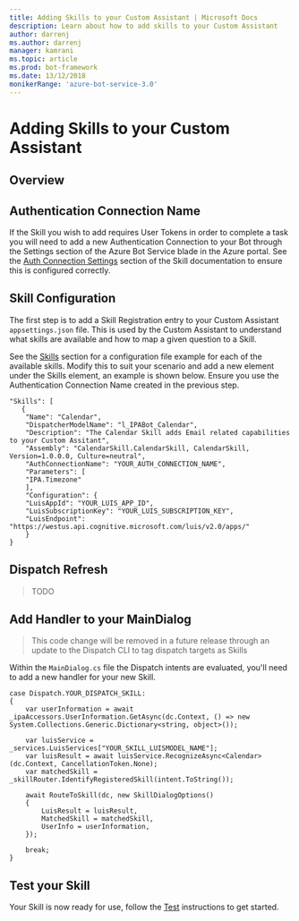 ```yaml
---
title: Adding Skills to your Custom Assistant | Microsoft Docs
description: Learn about how to add skills to your Custom Assistant
author: darrenj
ms.author: darrenj
manager: kamrani
ms.topic: article
ms.prod: bot-framework
ms.date: 13/12/2018
monikerRange: 'azure-bot-service-3.0'
---
```

# Adding Skills to your Custom Assistant 

## Overview

## Authentication Connection Name

If the Skill you wish to add requires User Tokens in order to complete a task you will need to add a new Authentication Connection to your Bot through the Settings section of the Azure Bot Service blade in the Azure portal. See the [Auth Connection Settings](./customassistant-skills.md) section of the Skill documentation to ensure this is configured correctly.

## Skill Configuration

The first step is to add a Skill Registration entry to your Custom Assistant `appsettings.json` file. This is used by the Custom Assistant to understand what skills are available and how to map a given question to a Skill.

See the [Skills](./customassistant-skills.md) section for a configuration file example for each of the available skills. Modify this to suit your scenario and add a new element under the Skills element, an example is shown below. Ensure you use the Authentication Connection Name created in the previous step.

```
"Skills": [  
   {
    "Name": "Calendar",
    "DispatcherModelName": "l_IPABot_Calendar",
    "Description": "The Calendar Skill adds Email related capabilities to your Custom Assitant",
    "Assembly": "CalendarSkill.CalendarSkill, CalendarSkill, Version=1.0.0.0, Culture=neutral",
    "AuthConnectionName": "YOUR_AUTH_CONNECTION_NAME",
    "Parameters": [
    "IPA.Timezone"
    ],
    "Configuration": {
    "LuisAppId": "YOUR_LUIS_APP_ID",
    "LuisSubscriptionKey": "YOUR_LUIS_SUBSCRIPTION_KEY",
    "LuisEndpoint": "https://westus.api.cognitive.microsoft.com/luis/v2.0/apps/"
    }
}
```

## Dispatch Refresh

> TODO

## Add Handler to your MainDialog

> This code change will be removed in a future release through an update to the Dispatch CLI to tag dispatch targets as Skills

Within the `MainDialog.cs` file the Dispatch intents are evaluated, you'll need to add a new handler for your new Skill.

```
case Dispatch.YOUR_DISPATCH_SKILL:
{
    var userInformation = await _ipaAccessors.UserInformation.GetAsync(dc.Context, () => new System.Collections.Generic.Dictionary<string, object>());

    var luisService = _services.LuisServices["YOUR_SKILL_LUISMODEL_NAME"];
    var luisResult = await luisService.RecognizeAsync<Calendar>(dc.Context, CancellationToken.None);
    var matchedSkill = _skillRouter.IdentifyRegisteredSkill(intent.ToString());

    await RouteToSkill(dc, new SkillDialogOptions()
    {
        LuisResult = luisResult,
        MatchedSkill = matchedSkill,
        UserInfo = userInformation,
    });

    break;
}
```
## Test your Skill

Your Skill is now ready for use, follow the [Test](./customassistant-testing.md) instructions to get started.